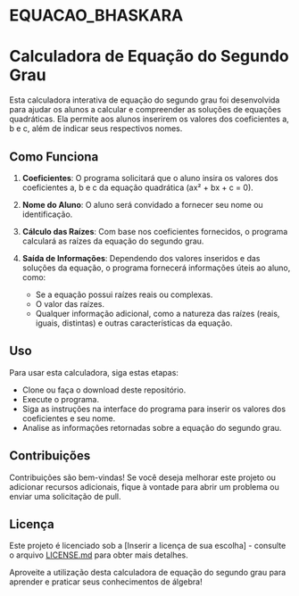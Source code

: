 # EQUACAO_BHASKARA
# Calculadora de Equação do Segundo Grau
Esta calculadora interativa de equação do segundo grau foi desenvolvida para ajudar os alunos a calcular e compreender as soluções de equações quadráticas. Ela permite aos alunos inserirem os valores dos coeficientes a, b e c, além de indicar seus respectivos nomes.
## Como Funciona

1. **Coeficientes**: O programa solicitará que o aluno insira os valores dos coeficientes a, b e c da equação quadrática (ax² + bx + c = 0).

2. **Nome do Aluno**: O aluno será convidado a fornecer seu nome ou identificação.

3. **Cálculo das Raízes**: Com base nos coeficientes fornecidos, o programa calculará as raízes da equação do segundo grau.

4. **Saída de Informações**: Dependendo dos valores inseridos e das soluções da equação, o programa fornecerá informações úteis ao aluno, como:

   - Se a equação possui raízes reais ou complexas.
   - O valor das raízes.
   - Qualquer informação adicional, como a natureza das raízes (reais, iguais, distintas) e outras características da equação.

## Uso

Para usar esta calculadora, siga estas etapas:

- Clone ou faça o download deste repositório.
- Execute o programa.
- Siga as instruções na interface do programa para inserir os valores dos coeficientes e seu nome.
- Analise as informações retornadas sobre a equação do segundo grau.

## Contribuições

Contribuições são bem-vindas! Se você deseja melhorar este projeto ou adicionar recursos adicionais, fique à vontade para abrir um problema ou enviar uma solicitação de pull.

## Licença

Este projeto é licenciado sob a [Inserir a licença de sua escolha] - consulte o arquivo [LICENSE.md](LICENSE.md) para obter mais detalhes.

Aproveite a utilização desta calculadora de equação do segundo grau para aprender e praticar seus conhecimentos de álgebra!

